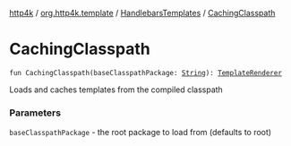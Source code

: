 [http4k](../../index.md) / [org.http4k.template](../index.md) / [HandlebarsTemplates](index.md) / [CachingClasspath](./-caching-classpath.md)

# CachingClasspath

`fun CachingClasspath(baseClasspathPackage: `[`String`](https://kotlinlang.org/api/latest/jvm/stdlib/kotlin/-string/index.html)`): `[`TemplateRenderer`](../-template-renderer.md)

Loads and caches templates from the compiled classpath

### Parameters

`baseClasspathPackage` - the root package to load from (defaults to root)